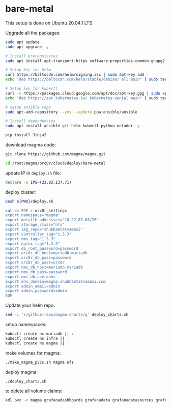 # bare-metal

This setup is done on Ubuntu 20.04.1 LTS

Upgrade all the packages:
```bash
sudo apt update
sudo apt upgrade -y

# Install prerequisites
sudo apt install apt-transport-https software-properties-common gnupg2 curl -y

# Setup key for helm
curl https://baltocdn.com/helm/signing.asc | sudo apt-key add -
echo "deb https://baltocdn.com/helm/stable/debian/ all main" | sudo tee /etc/apt/sources.list.d/helm-stable-debian.list

# Setup key for kubectl
curl -s https://packages.cloud.google.com/apt/doc/apt-key.gpg | sudo apt-key add -
echo "deb https://apt.kubernetes.io/ kubernetes-xenial main" | sudo tee -a /etc/apt/sources.list.d/kubernetes.list

# Setup ansible repo
sudo apt-add-repository --yes --update ppa:ansible/ansible

# Install dependencies
sudo apt install ansible git helm kubectl python-netaddr -y

pip install Jinja2
```

download magma code:
```bash
git clone https://github.com/magma/magma.git

cd /root/magma/orc8r/cloud/deploy/bare-metal
```

update IP in `deploy.sh` file:
```bash
declare -a IPS=(23.82.137.71)
```

deploy cluster:
```bash
bash ${PWD}/deploy.sh
```

```bash
cat << EOF > orc8r_settings
export namespace="magma"
export metallb_addresses="10.22.87.65/26"
export storage_class="nfs"
export img_repo="shubhamtatvamasi"
export controller_tag="1.3.3"
export nms_tag="1.3.3"
export nginx_tag="1.3.3"
export db_root_password=password
export orc8r_db_host=mariadb.mariadb
export orc8r_db_pass=password
export orc8r_db_user=orc8r
export nms_db_host=mariadb.mariadb
export nms_db_pass=password
export nms_db_user=nms
export dns_domain=magma.shubhamtatvamasi.com
export admin_email=admin
export admin_password=admin
EOF
```

Update your helm repo:
```bash
sed -i 's/github-repo/magma-charts/g' deploy_charts.sh
```

setup namespaces:
```bash
kubectl create ns mariadb || :
kubectl create ns infra || :
kubectl create ns magma || :
```

make volumes for magma:
```bash
./make_magma_pvcs.sh magma nfs
```

deploy magma:
```bash
./deploy_charts.sh
```

to delete all volume claims:
```bash
kdl pvc -n magma grafanadashboards grafanadata grafanadatasources grafanaproviders openvpn promcfg promdata
```
